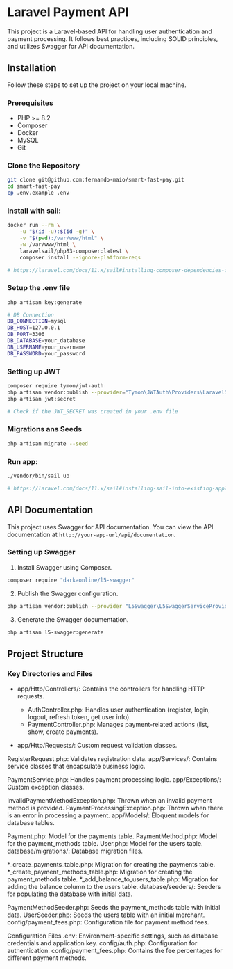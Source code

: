 # Laravel Payment API

This project is a Laravel-based API for handling user authentication and payment processing. It follows best practices, including SOLID principles, and utilizes Swagger for API documentation.

## Installation

Follow these steps to set up the project on your local machine.

### Prerequisites

- PHP >= 8.2
- Composer
- Docker
- MySQL
- Git

### Clone the Repository

```sh
git clone git@github.com:fernando-maio/smart-fast-pay.git
cd smart-fast-pay
cp .env.example .env
```

### Install with sail:

```sh
docker run --rm \
    -u "$(id -u):$(id -g)" \
    -v "$(pwd):/var/www/html" \
    -w /var/www/html \
    laravelsail/php83-composer:latest \
    composer install --ignore-platform-reqs

# https://laravel.com/docs/11.x/sail#installing-composer-dependencies-for-existing-projects
```

### Setup the .env file

```sh
php artisan key:generate

# DB Connection
DB_CONNECTION=mysql
DB_HOST=127.0.0.1
DB_PORT=3306
DB_DATABASE=your_database
DB_USERNAME=your_username
DB_PASSWORD=your_password
```

### Setting up JWT

```sh
composer require tymon/jwt-auth
php artisan vendor:publish --provider="Tymon\JWTAuth\Providers\LaravelServiceProvider"
php artisan jwt:secret

# Check if the JWT_SECRET was created in your .env file
```

### Migrations ans Seeds

```sh
php artisan migrate --seed
```

### Run app:

```sh
./vendor/bin/sail up

# https://laravel.com/docs/11.x/sail#installing-sail-into-existing-applications
```


## API Documentation

This project uses Swagger for API documentation. You can view the API documentation at `http://your-app-url/api/documentation`.

### Setting up Swagger
1. Install Swagger using Composer.
```sh
composer require "darkaonline/l5-swagger"
```

2. Publish the Swagger configuration.
```sh
php artisan vendor:publish --provider "L5Swagger\L5SwaggerServiceProvider"
```

3. Generate the Swagger documentation.
```sh
php artisan l5-swagger:generate
```


## Project Structure

### Key Directories and Files

* app/Http/Controllers/: Contains the controllers for handling HTTP requests.

    - AuthController.php: Handles user authentication (register, login, logout, refresh token, get user info).
    - PaymentController.php: Manages payment-related actions (list, show, create payments).

* app/Http/Requests/: Custom request validation classes.

RegisterRequest.php: Validates registration data.
app/Services/: Contains service classes that encapsulate business logic.

PaymentService.php: Handles payment processing logic.
app/Exceptions/: Custom exception classes.

InvalidPaymentMethodException.php: Thrown when an invalid payment method is provided.
PaymentProcessingException.php: Thrown when there is an error in processing a payment.
app/Models/: Eloquent models for database tables.

Payment.php: Model for the payments table.
PaymentMethod.php: Model for the payment_methods table.
User.php: Model for the users table.
database/migrations/: Database migration files.

*_create_payments_table.php: Migration for creating the payments table.
*_create_payment_methods_table.php: Migration for creating the payment_methods table.
*_add_balance_to_users_table.php: Migration for adding the balance column to the users table.
database/seeders/: Seeders for populating the database with initial data.

PaymentMethodSeeder.php: Seeds the payment_methods table with initial data.
UserSeeder.php: Seeds the users table with an initial merchant.
config/payment_fees.php: Configuration file for payment method fees.

Configuration Files
.env: Environment-specific settings, such as database credentials and application key.
config/auth.php: Configuration for authentication.
config/payment_fees.php: Contains the fee percentages for different payment methods.